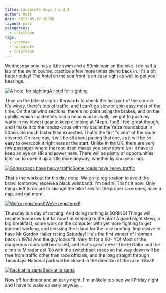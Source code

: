 ```yaml
---
title: Lanzarote days 3 and 4
author: Matt
date: 2013-05-17 10:50
layout: post
categories:
  - triathlon
tags:
  - ironman
  - lanzarote
  - triathlon
---
```

Wednesday only has a little swim and a 90min spin on the bike. I do half a lap of the swim course, practice a few more times diving back in. It's a bit better today! The hotel on the sea front is an easy sight as well to get your bearings.

<p class="attachement"><a href="{{ "hotel.jpg" | image_path | cdn }}" title="A hotel for sighting" rel="lightbox[6157]"><img src="{{ "hotel_r300.jpg" | image_path | cdn }}" alt="A hotel for sighting" /><span>A hotel for sighting</span></a></p>

<!--more-->

Then on the bike straight afterwards to check the first part of the course. It's windy, there's lots of traffic, and I can't go slow or spin easy most of the time. On the tailwind sections, there's no point using the brakes, and on the uphills, which incidentally had a head wind as well, I've got to push my watts in my lowest gear to keep climbing at 14kph. Fun!! I feel great though, and I make it to the randez-vous with my dad at the Yaiza roundabout in 50min. So much faster than expected. That's the first "climb" of the route covered. On race day, it will be all about pacing that one, as it will be so easy to overcook it right here at the start! Unlike in the UK, there are very few passages where the road itself makes you slow down! So I'll have to keep an eye on HR and power here. There will be plenty of opportunities later on to open it up a little more anyway, whether by choice or not.

<p class="attachement"><a href="{{ "traffic.jpg" | image_path | cdn }}" title="Some roads have heavy traffic" rel="lightbox[6157]"><img src="{{ "traffic_r300.jpg" | image_path | cdn }}" alt="Some roads have heavy traffic" /><span>Some roads have heavy traffic</span></a></p>

That's the workout for the day done. We go to registration to avoid the brawl tomorrow, receive a black wristband. I'm tied in! That's it now! Only things left to do are to change the bike tires for the proper race ones, have a nap, and eat more.

<p class="attachement"><a href="{{ "registered.jpg" | image_path | cdn }}" title="We're registered!" rel="lightbox[6157]"><img src="{{ "registered_r300.jpg" | image_path | cdn }}" alt="We're registered!" /><span>We're registered!</span></a></p>

Thursday is a day of nothing! And doing nothing is BORING! Things will resume tomorrow but for now I'm keeping to the plan! A good night sleep, a big breakfast, some work on the computer with yet more fighting to get internet working, and crossing the island for the race briefing. Impressive to have Mr Gordon Haller racing Saturday! He's the first winner of Ironman back in 1978! And the guy looks fit! Very fit for a 60+ YO!
Most of the dangerous roads will be closed, and that's great news! The El Golfo and the climb to Mirador del Rio with the switchback roads on the way down will be free from traffic other than race officials, and the long straight through Timanfaya National park will be closed in the direction of the race. Great!

<p class="attachement"><a href="{{ "back-at-la-santa-2.jpg" | image_path | cdn }}" title="Back at la santa" rel="lightbox[6157]"><img src="{{ "back-at-la-santa-2_r300.jpg" | image_path | cdn }}" alt="Back at la santa" /><span>Back at la santa</span></a></p>

Now off for dinner and an early night. I'm unlikely to sleep well Friday night and I have to wake up early anyway...
